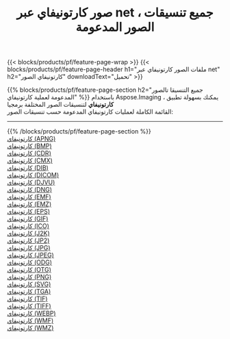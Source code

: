 ﻿---
title: صور كارتونيفاي عبر net ، جميع تنسيقات الصور المدعومة 
weight: 3920
url: /ar/net/cartoonify 
lang: ar
langdirlevel: 2
locales: zh-hans,ja,it,ru,de,es,fr,nl,id,lt,pl,pt,vi,tr,ko,zh-hant,ar,hi,th,sv,cs,uk,he
description: باستخدام Aspose.Imaging يمكنك بسهولة كارتونيفاي الصور عبر net
---

{{< blocks/products/pf/feature-page-wrap >}}
{{< blocks/products/pf/feature-page-header h1="ملفات الصور كارتونيفاي عبر net" h2="كارتونيفاي الصور" downloadText="تحميل" >}}


{{% blocks/products/pf/feature-page-section  h2="جميع التنسيقا تالصور  المدعومة لعملية كارتونيفاي" %}}
باستخدام Aspose.Imaging ، يمكنك بسهولة تطبيق **كارتونيفاي** لتنسيقات الصور المختلفة برمجيا
<br/>
القائمة الكاملة لعمليات كارتونيفاي المدعومة حسب تنسيقات الصور:
<hr/>
{{% /blocks/products/pf/feature-page-section %}}
<div class="container-fluid productfamilypage bg-gray">
    <div class="convertypes bg-gray agp-content section">
        <div class="container">
		<div class="row other-converters">
		    <div class='col-md-2 other-converter remove-lp remove-rp'><a href="/imaging/ar/net/cartoonify/apng" >كارتونيفاي (APNG)</a></div><div class='col-md-2 other-converter remove-lp remove-rp'><a href="/imaging/ar/net/cartoonify/bmp" >كارتونيفاي (BMP)</a></div><div class='col-md-2 other-converter remove-lp remove-rp'><a href="/imaging/ar/net/cartoonify/cdr" >كارتونيفاي (CDR)</a></div><div class='col-md-2 other-converter remove-lp remove-rp'><a href="/imaging/ar/net/cartoonify/cmx" >كارتونيفاي (CMX)</a></div><div class='col-md-2 other-converter remove-lp remove-rp'><a href="/imaging/ar/net/cartoonify/dib" >كارتونيفاي (DIB)</a></div><div class='col-md-2 other-converter remove-lp remove-rp'><a href="/imaging/ar/net/cartoonify/dicom" >كارتونيفاي (DICOM)</a></div><div class='col-md-2 other-converter remove-lp remove-rp'><a href="/imaging/ar/net/cartoonify/djvu" >كارتونيفاي (DJVU)</a></div><div class='col-md-2 other-converter remove-lp remove-rp'><a href="/imaging/ar/net/cartoonify/dng" >كارتونيفاي (DNG)</a></div><div class='col-md-2 other-converter remove-lp remove-rp'><a href="/imaging/ar/net/cartoonify/emf" >كارتونيفاي (EMF)</a></div><div class='col-md-2 other-converter remove-lp remove-rp'><a href="/imaging/ar/net/cartoonify/emz" >كارتونيفاي (EMZ)</a></div><div class='col-md-2 other-converter remove-lp remove-rp'><a href="/imaging/ar/net/cartoonify/eps" >كارتونيفاي (EPS)</a></div><div class='col-md-2 other-converter remove-lp remove-rp'><a href="/imaging/ar/net/cartoonify/gif" >كارتونيفاي (GIF)</a></div><div class='col-md-2 other-converter remove-lp remove-rp'><a href="/imaging/ar/net/cartoonify/ico" >كارتونيفاي (ICO)</a></div><div class='col-md-2 other-converter remove-lp remove-rp'><a href="/imaging/ar/net/cartoonify/j2k" >كارتونيفاي (J2K)</a></div><div class='col-md-2 other-converter remove-lp remove-rp'><a href="/imaging/ar/net/cartoonify/jp2" >كارتونيفاي (JP2)</a></div><div class='col-md-2 other-converter remove-lp remove-rp'><a href="/imaging/ar/net/cartoonify/jpg" >كارتونيفاي (JPG)</a></div><div class='col-md-2 other-converter remove-lp remove-rp'><a href="/imaging/ar/net/cartoonify/jpeg" >كارتونيفاي (JPEG)</a></div><div class='col-md-2 other-converter remove-lp remove-rp'><a href="/imaging/ar/net/cartoonify/odg" >كارتونيفاي (ODG)</a></div><div class='col-md-2 other-converter remove-lp remove-rp'><a href="/imaging/ar/net/cartoonify/otg" >كارتونيفاي (OTG)</a></div><div class='col-md-2 other-converter remove-lp remove-rp'><a href="/imaging/ar/net/cartoonify/png" >كارتونيفاي (PNG)</a></div><div class='col-md-2 other-converter remove-lp remove-rp'><a href="/imaging/ar/net/cartoonify/svg" >كارتونيفاي (SVG)</a></div><div class='col-md-2 other-converter remove-lp remove-rp'><a href="/imaging/ar/net/cartoonify/tga" >كارتونيفاي (TGA)</a></div><div class='col-md-2 other-converter remove-lp remove-rp'><a href="/imaging/ar/net/cartoonify/tif" >كارتونيفاي (TIF)</a></div><div class='col-md-2 other-converter remove-lp remove-rp'><a href="/imaging/ar/net/cartoonify/tiff" >كارتونيفاي (TIFF)</a></div><div class='col-md-2 other-converter remove-lp remove-rp'><a href="/imaging/ar/net/cartoonify/webp" >كارتونيفاي (WEBP)</a></div><div class='col-md-2 other-converter remove-lp remove-rp'><a href="/imaging/ar/net/cartoonify/wmf" >كارتونيفاي (WMF)</a></div><div class='col-md-2 other-converter remove-lp remove-rp'><a href="/imaging/ar/net/cartoonify/wmz" >كارتونيفاي (WMZ)</a></div>
                </div>
        </div>
    </div>
</div>
<br/>
